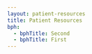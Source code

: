 ```yaml
---
layout: patient-resources
title: Patient Resources
bph:
  - bphTitle: Second
  - bphTitle: First
---
```

